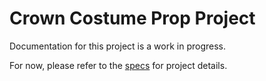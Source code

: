 # Crown Costume Prop Project
Documentation for this project is a work in progress.

For now, please refer to the [specs](specs.yaml) for project details.
